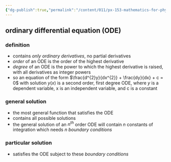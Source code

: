 ```yaml
---
{"dg-publish":true,"permalink":"/content/011/px-153-mathematics-for-physicists/term-1/px-153-c-first-order-od-es/px-153-c1-introduction-and-definitions/","noteIcon":"1","created":"2025-08-27T13:14:08.766+01:00","updated":"2024-11-26T19:36:50.000+00:00"}
---
```


## ordinary differential equation (ODE)
### definition
- contains *only ordinary derivatives*, no partial derivatives
- *order* of an ODE is the order of the highest derivative
- *degree* of an ODE is the power to which the highest derivative is raised, with all derivatives as integer powers
- so an equation of the form $\frac{d^{2}y}{dx^{2}} + \frac{dy}{dx} + c = 0$ with solution $y(x)$ is a second order, first degree ODE, where $y$ is a dependent variable, x is an independent variable, and c is a constant
### general solution
- the most general function that satisfies the ODE 
- contains all possible solutions
- the general solution of an $n^{th}$ order ODE will contain $n$ constants of integration which needs $n$ *boundary conditions*
### particular solution
- satisfies the ODE subject to these *boundary conditions* 